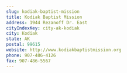 ```yaml
---
slug: kodiak-baptist-mission
title: Kodiak Baptist Mission
address: 1944 Rezanoff Dr. East
cityIndexKey: city-ak-kodiak
city: Kodiak
state: AK
postal: 99615
website: http://www.kodiakbaptistmission.org
phone: 907-486-4126
fax: 907-486-5567
---
```

